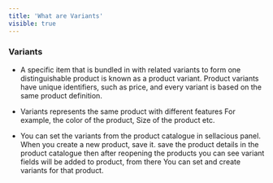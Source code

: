 ```yaml
---
title: 'What are Variants'
visible: true
---
```


### **Variants**

* A specific item that is bundled in with related variants to form one distinguishable product is known as a product variant. Product variants have unique identifiers, such as price, and every variant is based on the same product definition.

* Variants represents the same product with different features For example, the color of the product, Size of the product etc. 

* You can set the variants from the product catalogue in sellacious panel. When you create a new product, save it. save the product details in the product catalogue then after reopening the products you can see variant fields will be added to product, from there You can set and create variants for that product.

